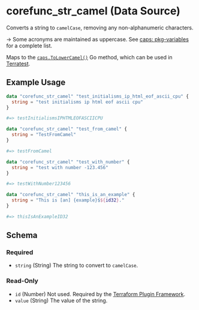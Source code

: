 <!--
---
page_title: "corefunc_str_camel Data Source - corefunc"
subcategory: ""
description: |-
  Converts a string to camelCase, removing any non-alphanumeric characters.
  -> Some acronyms are maintained as uppercase. See
  caps: pkg-variables https://pkg.go.dev/github.com/chanced/caps#pkg-variables for a complete list.
  Maps to the caps.ToLowerCamel() https://pkg.go.dev/github.com/chanced/caps#ToLowerCamel
  Go method, which can be used in Terratest https://terratest.gruntwork.io.
---
-->

# corefunc_str_camel (Data Source)

Converts a string to `camelCase`, removing any non-alphanumeric characters.

-> Some acronyms are maintained as uppercase. See [caps: pkg-variables](https://pkg.go.dev/github.com/chanced/caps#pkg-variables) for a complete list.

Maps to the [`caps.ToLowerCamel()`](https://pkg.go.dev/github.com/chanced/caps#ToLowerCamel)
Go method, which can be used in [Terratest](https://terratest.gruntwork.io).

## Example Usage

```terraform
data "corefunc_str_camel" "test_initialisms_ip_html_eof_ascii_cpu" {
  string = "test initialisms ip html eof ascii cpu"
}

#=> testInitialismsIPHTMLEOFASCIICPU
```

```terraform
data "corefunc_str_camel" "test_from_camel" {
  string = "TestFromCamel"
}

#=> testFromCamel
```

```terraform
data "corefunc_str_camel" "test_with_number" {
  string = "test with number -123.456"
}

#=> testWithNumber123456
```

```terraform
data "corefunc_str_camel" "this_is_an_example" {
  string = "This is [an] {example}$${id32}."
}

#=> thisIsAnExampleID32
```

<!-- schema generated by tfplugindocs -->
## Schema

### Required

* `string` (String) The string to convert to `camelCase`.

### Read-Only

* `id` (Number) Not used. Required by the [Terraform Plugin Framework](https://developer.hashicorp.com/terraform/plugin/framework).
* `value` (String) The value of the string.

<!-- Preview the provider docs with the Terraform registry provider docs preview tool: https://registry.terraform.io/tools/doc-preview -->
